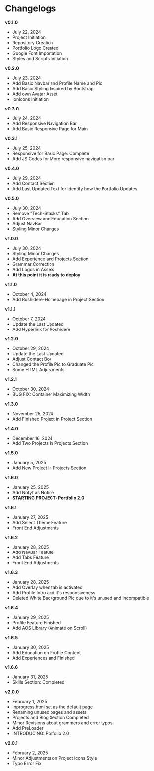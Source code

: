 # Changelogs

**v0.1.0**
- July 22, 2024
- Project Initiation
- Repository Creation
- Portfolio Logo Created
- Google Font Importation
- Styles and Scripts Initiation

**v0.2.0**
- July 23, 2024
- Add Basic Navbar and Profile Name and Pic
- Add Basic Styling Inspired by Bootstrap
- Add own Avatar Asset
- IonIcons Initiation

**v0.3.0**
- July 24, 2024
- Add Responsive Navigation Bar
- Add Basic Responsive Page for Main

**v0.3.1**
- July 25, 2024
- Responsive for Basic Page: Complete
- Add JS Codes for More responsive navigation bar

**v0.4.0**
- July 29, 2024
- Add Contact Section
- Add Last Updated Text for Identify how the Portfolio Updates

**v0.5.0**
- July 30, 2024
- Remove "Tech-Stacks" Tab
- Add Overview and Education Section
- Adjust NavBar
- Styling Minor Changes

**v1.0.0**
- July 30, 2024
- Styling Minor Changes
- Add Experience and Projects Section
- Grammar Correction
- Add Logos in Assets
- **At this point it is ready to deploy**

**v1.1.0**
- October 4, 2024
- Add Roshidere-Homepage in Project Section

**v1.1.1**
- October 7, 2024
- Update the Last Updated
- Add Hyperlink for Roshidere

**v1.2.0**
- October 29, 2024
- Update the Last Updated
- Adjust Contact Box
- Changed the Profile Pic to Graduate Pic
- Some HTML Adjustments

**v1.2.1**
- October 30, 2024
- BUG FIX: Container Maximizing Width

**v1.3.0**
- November 25, 2024
- Add Finished Project in Project Section

**v1.4.0**
- December 16, 2024
- Add Two Projects in Projects Section

**v1.5.0**
- January 5, 2025
- Add New Project in Projects Section

**v1.6.0**
- January 25, 2025
- Add Notyf as Notice
- **STARTING PROJECT: Portfolio 2.0**

**v1.6.1**
- January 27, 2025
- Add Select Theme Feature
- Front End Adjustments

**v1.6.2**
- January 28, 2025
- Add NavBar Feature
- Add Tabs Feature
- Front End Adjustments

**v1.6.3**
- January 28, 2025
- Add Overlay when tab is activated
- Add Profile Intro and it's responsiveness
- Deleted White Background Pic due to it's unused and incompatible

**v1.6.4**
- January 29, 2025
- Profile Feature Finished
- Add AOS Library (Animate on Scroll)

**v1.6.5**
- January 30, 2025
- Add Education on Profile Content
- Add Experiences and Finished

**v1.6.6**
- January 31, 2025
- Skills Section: Completed

**v2.0.0**
- February 1, 2025
- Inprogress.html set as the default page
- Renaming unused pages and assets
- Projects and Blog Section Completed
- Minor Revisions about grammers and error typos.
- Add PreLoader
- INTRODUCING: Porfolio 2.0

**v2.0.1**
- February 2, 2025
- Minor Adjustments on Project Icons Style
- Typo Error Fix